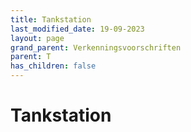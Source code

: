 ```yaml
---
title: Tankstation
last_modified_date: 19-09-2023
layout: page
grand_parent: Verkenningsvoorschriften
parent: T
has_children: false
---
```


Tankstation
===========

